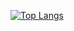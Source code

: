 [![Top Langs](https://github-readme-stats.vercel.app/api/top-langs/?username=nippsh&layout=compact&theme=tokyonight&hide=shell,vim+script)](https://github.com/anuraghazra/github-readme-stats)
